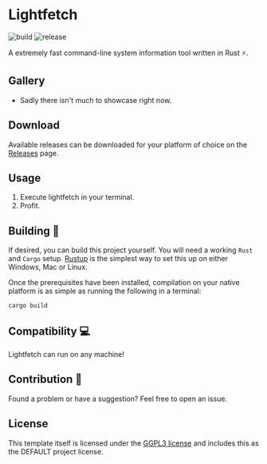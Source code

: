 # Lightfetch

![build](https://github.com/bwte/lightfetch/workflows/Rust/badge.svg)
![release](https://github.com/bwte/lightfetch/actions/workflows/release.yml/badge.svg)

A extremely fast command-line system information tool written in Rust ⚡.

## Gallery

- Sadly there isn't much to showcase right now.

## Download

Available releases can be downloaded for your platform of choice on the [Releases](https://github.com/bwte/lightfetch/releases) page.

## Usage

1. Execute lightfetch in your terminal.
2. Profit.

## Building 🔨

If desired, you can build this project yourself. You will need a working `Rust` and `Cargo` setup. [Rustup](https://rustup.rs/) is the simplest way to set this up on either Windows, Mac or Linux.

Once the prerequisites have been installed, compilation on your native platform is as simple as running the following in a terminal:

```
cargo build
```

## Compatibility 💻

Lightfetch can run on any machine!

## Contribution 🚩

Found a problem or have a suggestion? Feel free to open an issue.

## License

This template itself is licensed under the [GGPL3 license](LICENSE) and includes this as the DEFAULT project license.
